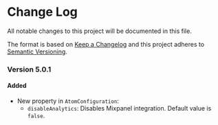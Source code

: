 
# Change Log
All notable changes to this project will be documented in this file.
 
The format is based on [Keep a Changelog](http://keepachangelog.com/)
and this project adheres to [Semantic Versioning](http://semver.org/).
 
### Version 5.0.1

#### Added
- New property in `AtomConfiguration`:
  - `disableAnalytics`: Disables Mixpanel integration. Default value is `false`.
